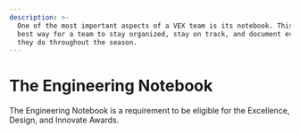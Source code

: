 ```yaml
---
description: >-
  One of the most important aspects of a VEX team is its notebook. This is the
  best way for a team to stay organized, stay on track, and document everything
  they do throughout the season.
---
```


# The Engineering Notebook

The Engineering Notebook is a requirement to be eligible for the Excellence, Design, and Innovate Awards.
